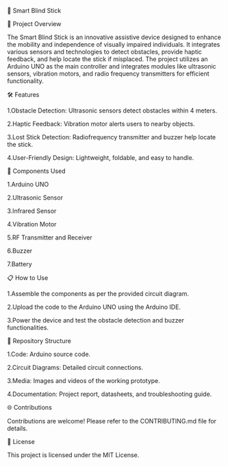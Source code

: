 🌟 Smart Blind Stick

🚀 Project Overview

The Smart Blind Stick is an innovative assistive device designed to enhance the mobility and independence of visually impaired individuals. It integrates various sensors and technologies to detect obstacles, provide haptic feedback, and help locate the stick if misplaced. The project utilizes an Arduino UNO as the main controller and integrates modules like ultrasonic sensors, vibration motors, and radio frequency transmitters for efficient functionality.

🛠️ Features

1.Obstacle Detection: Ultrasonic sensors detect obstacles within 4 meters.

2.Haptic Feedback: Vibration motor alerts users to nearby objects.

3.Lost Stick Detection: Radiofrequency transmitter and buzzer help locate the stick.

4.User-Friendly Design: Lightweight, foldable, and easy to handle.

🔧 Components Used

1.Arduino UNO

2.Ultrasonic Sensor

3.Infrared Sensor

4.Vibration Motor

5.RF Transmitter and Receiver

6.Buzzer

7.Battery

📋 How to Use

1.Assemble the components as per the provided circuit diagram.

2.Upload the code to the Arduino UNO using the Arduino IDE.

3.Power the device and test the obstacle detection and buzzer functionalities.

📂 Repository Structure

1.Code: Arduino source code.

2.Circuit Diagrams: Detailed circuit connections.

3.Media: Images and videos of the working prototype.

4.Documentation: Project report, datasheets, and troubleshooting guide.

🌐 Contributions

Contributions are welcome! Please refer to the CONTRIBUTING.md file for details.

📝 License

This project is licensed under the MIT License.

